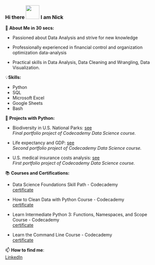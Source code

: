 ### Hi there <img src="https://user-images.githubusercontent.com/125153189/232493501-3c51bc52-330d-4343-a284-659a624cf022.gif" width="44"> I am Nick


👀 **About Me in 30 secs:** 

 - Passioned about Data Analysis and strive for new knowledge

 - Professionally experienced in financial control and organization optimization data-analysis

 - Practical skills in Data Analysis, Data Cleaning and Wrangling, Data Visualization.  
  
  
💡**Skills:**

 - Python
 - SQL
 - Microsoft Excel
 - Google Sheets
 - Bash  
  
🐍 **Projects with Python:**
 - Biodiversity in U.S. National Parks: [see](https://github.com/nefedovnd/Biodiversity_in_US_national_parks)  
   *Final portfolio project of Codecademy Data Science course.*

 - Life expectancy and GDP: [see](https://github.com/nefedovnd/Life_expectancy_and_GDP)   
   *Second portfolio project of Codecademy Data Science course.*

 - U.S. medical insurance costs analysis: [see](https://github.com/nefedovnd/US_medical_insurance_costs)  
   *First portfolio project of Codecademy Data Science course.* 

📚 **Courses and Certifications:**

 - Data Science Foundations Skill Path - Codecademy  
   [certificate](https://www.codecademy.com/profiles/nefedovn/certificates/738a7262ff2b4a49b062c25482dc2549)

 - How to Clean Data with Python Course - Codecademy  
   [certificate](https://www.codecademy.com/profiles/nefedovn/certificates/e773a003314c1be60da8388a90a77e78)

 - Learn Intermediate Python 3: Functions, Namespaces, and Scope Course - Codecademy  
   [certificate](https://www.codecademy.com/profiles/nefedovn/certificates/15702a4b792847e1a90f59e2ecac7a97)

 - Learn the Command Line Course - Codecademy  
   [certificate](https://www.codecademy.com/profiles/nefedovn/certificates/c87ba0541f8be78bc2f4ba1128233f6f)

📫 **How to find me**:  
   [LinkedIn](https://www.linkedin.com/in/nikita-nefedov/)
